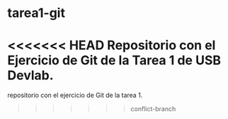 tarea1-git
==========

<<<<<<< HEAD
Repositorio con el Ejercicio de Git de la Tarea 1 de USB Devlab.
=======
repositorio con el ejercicio de Git de la tarea 1.
>>>>>>> conflict-branch
